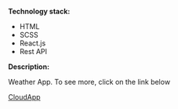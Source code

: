 <strong>Technology stack:</strong>
<ul>
  <li>HTML</li>
  <li>SCSS</li>
  <li>React.js</li>
  <li>Rest API</li>
</ul>

<strong>Description:</strong>
<p>Weather App. To see more, click on the link below </p>
<a href="https://cloud-app.netlify.com" target="_blank">CloudApp</a>
